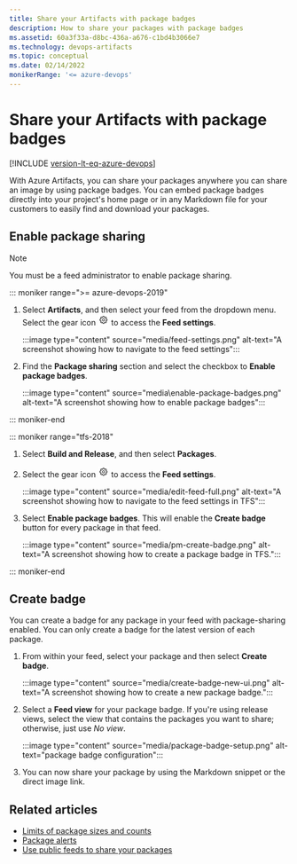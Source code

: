```yaml
---
title: Share your Artifacts with package badges
description: How to share your packages with package badges
ms.assetid: 60a3f33a-d8bc-436a-a676-c1bd4b3066e7
ms.technology: devops-artifacts
ms.topic: conceptual
ms.date: 02/14/2022
monikerRange: '<= azure-devops'
---
```


# Share your Artifacts with package badges

[!INCLUDE [version-lt-eq-azure-devops](../includes/version-lt-eq-azure-devops.md)]

With Azure Artifacts, you can share your packages anywhere you can share an image by using package badges. You can embed package badges directly into your project's home page or in any Markdown file for your customers to easily find and download your packages.

## Enable package sharing  

> [!NOTE]
> You must be a feed administrator to enable package sharing.

::: moniker range=">= azure-devops-2019"

1. Select **Artifacts**, and then select your feed from the dropdown menu. Select the gear icon ![gear icon](../media/icons/gear-icon.png) to access the **Feed settings**.

   :::image type="content" source="media/feed-settings.png" alt-text="A screenshot showing how to navigate to the feed settings":::

1. Find the **Package sharing** section and select the checkbox to **Enable package badges**.

   :::image type="content" source="media\enable-package-badges.png" alt-text="A screenshot showing how to enable package badges":::

::: moniker-end

::: moniker range="tfs-2018"

1. Select **Build and Release**, and then select **Packages**.

1. Select the gear icon ![gear icon](../media/icons/gear-icon.png) to access the **Feed settings**.

   :::image type="content" source="media/edit-feed-full.png" alt-text="A screenshot showing how to navigate to the feed settings in TFS":::

1. Select **Enable package badges**. This will enable the **Create badge** button for every package in that feed.

    :::image type="content" source="media/pm-create-badge.png" alt-text="A screenshot showing how to create a package badge in TFS.":::

::: moniker-end

## Create badge

You can create a badge for any package in your feed with package-sharing enabled. You can only create a badge for the latest version of each package.

1. From within your feed, select your package and then select **Create badge**. 

    :::image type="content" source="media/create-badge-new-ui.png" alt-text="A screenshot showing how to create a new package badge.":::

1. Select a **Feed view** for your package badge. If you're using release views, select the view that contains the packages you want to share; otherwise, just use *No view*.

    :::image type="content" source="media/package-badge-setup.png" alt-text="package badge configuration":::

1. You can now share your package by using the Markdown snippet or the direct image link.

## Related articles

- [Limits of package sizes and counts](./reference/limits.md)
- [Package alerts](./how-to/follow-package-notifications.md)
- [Use public feeds to share your packages](./tutorials/share-packages-publicly.md)